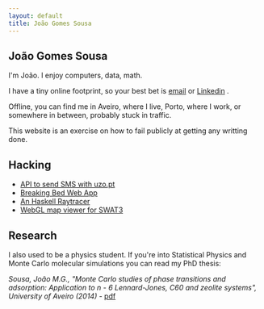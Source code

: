 ```yaml
---
layout: default
title: João Gomes Sousa
---
```


## João Gomes Sousa

I'm João. I enjoy computers, data, math. 

I have a tiny online footprint, so your best bet is [email](mailto:web@jgsousa.com) or [Linkedin](https://www.linkedin.com/in/jgsousa/) .

Offline, you can find me in Aveiro, where I live, Porto, where I work, or somewhere in between, probably stuck in traffic.

This website is an exercise on how to fail publicly at getting any writting done.

## Hacking

* [API to send SMS with uzo.pt]({{site.url}}/proj/uzo)
* [Breaking Bed Web App]({{site.url}}/proj/bb)
* [An Haskell Raytracer](https://github.com/jotinha/thrace)
* [WebGL map viewer for SWAT3]({{site.url}}/swatthree.js)

## Research

I also used to be a physics student. If you're into Statistical Physics and Monte Carlo molecular simulations you can read my PhD thesis:

*Sousa, João M.G., "Monte Carlo studies of phase transitions and adsorption: Application to n - 6 Lennard-Jones, C60 and zeolite systems", University of Aveiro (2014)* - [pdf](files/jgsousa.phdthesis.2014.pdf)

